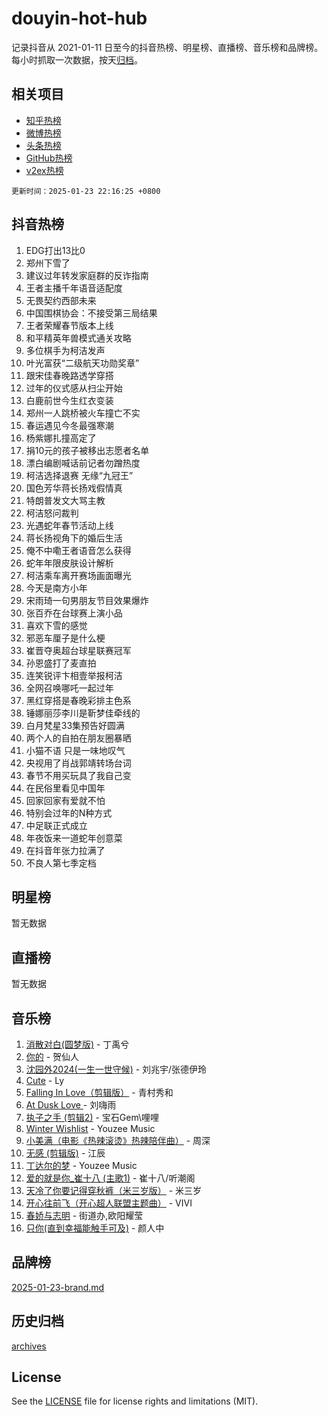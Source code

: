 # douyin-hot-hub

记录抖音从 2021-01-11 日至今的抖音热榜、明星榜、直播榜、音乐榜和品牌榜。每小时抓取一次数据，按天[归档](archives)。

## 相关项目

- [知乎热榜](https://github.com/lonnyzhang423/zhihu-hot-hub)
- [微博热榜](https://github.com/lonnyzhang423/weibo-hot-hub)
- [头条热榜](https://github.com/lonnyzhang423/toutiao-hot-hub)
- [GitHub热榜](https://github.com/lonnyzhang423/github-hot-hub)
- [v2ex热榜](https://github.com/lonnyzhang423/v2ex-hot-hub)


`更新时间：2025-01-23 22:16:25 +0800`

## 抖音热榜

1. EDG打出13比0
1. 郑州下雪了
1. 建议过年转发家庭群的反诈指南
1. 王者主播千年语音适配度
1. 无畏契约西部未来
1. 中国围棋协会：不接受第三局结果
1. 王者荣耀春节版本上线
1. 和平精英年兽模式通关攻略
1. 多位棋手为柯洁发声
1. 叶光富获“二级航天功勋奖章”
1. 跟宋佳春晚路透学穿搭
1. 过年的仪式感从扫尘开始
1. 白鹿前世今生红衣变装
1. 郑州一人跳桥被火车撞亡不实
1. 春运遇见今冬最强寒潮
1. 杨紫娜扎撞高定了
1. 捐10元的孩子被移出志愿者名单
1. 漂白编剧喊话前记者勿蹭热度
1. 柯洁选择退赛 无缘“九冠王”
1. 国色芳华蒋长扬戏假情真
1. 特朗普发文大骂主教
1. 柯洁怒问裁判
1. 光遇蛇年春节活动上线
1. 蒋长扬视角下的婚后生活
1. 俺不中嘞王者语音怎么获得
1. 蛇年年限皮肤设计解析
1. 柯洁乘车离开赛场画面曝光
1. 今天是南方小年
1. 宋雨琦一句男朋友节目效果爆炸
1. 张百乔在台球赛上演小品
1. 喜欢下雪的感觉
1. 邪恶车厘子是什么梗
1. 崔晋夺奥超台球星联赛冠军
1. 孙恩盛打了麦直拍
1. 连笑锐评卞相壹举报柯洁
1. 全网召唤哪吒一起过年
1. 黑红穿搭是春晚彩排主色系
1. 锤娜丽莎李川是靳梦佳牵线的
1. 白月梵星33集预告好圆满
1. 两个人的自拍在朋友圈暴晒
1. 小猫不语 只是一味地叹气
1. 央视用了肖战郭靖转场台词
1. 春节不用买玩具了我自己变
1. 在民俗里看见中国年
1. 回家回家有爱就不怕
1. 特别会过年的N种方式
1. 中足联正式成立
1. 年夜饭来一道蛇年创意菜
1. 在抖音年张力拉满了
1. 不良人第七季定档

## 明星榜

暂无数据

## 直播榜

暂无数据

## 音乐榜

1. [消散对白(圆梦版)](https://sf5-hl-cdn-tos.douyinstatic.com/obj/tos-cn-ve-2774/og4jB5I5IizzoZVAAAzWgBMAsMDWoArfwBOiFs) - 丁禹兮
1. [你的](https://sf6-cdn-tos.douyinstatic.com/obj/tos-cn-ve-2774/oYuIeKf42jB7sEV6B2upMdpYAgfrQWj0FeRegh) - 贺仙人
1. [沈园外2024(一生一世守候)](https://sf5-hl-cdn-tos.douyinstatic.com/obj/tos-cn-ve-2774/oAIYMHGCmKaYKFDd6FZBf9AfMfx1eErAAEJAFH) - 刘兆宇/张德伊玲
1. [Cute](https://sf5-hl-cdn-tos.douyinstatic.com/obj/tos-cn-ve-2774/o4IbIzHWKAAB4wsS5qMBRiiAlEBGTpQRNfFvuo) - Ly
1. [Falling In Love（剪辑版）](https://sf3-cdn-tos.douyinstatic.com/obj/tos-cn-ve-2774/o8ajpA8zzgBPahbBIO8AcKGBLJezFCRd1wfP9f) - 青村秀和
1. [ At Dusk  Love ](https://sf5-hl-cdn-tos.douyinstatic.com/obj/tos-cn-ve-2774/o8CrpCf5CaYgI4ZrtQgMQAFEfuGqNnRSDQAPBc) - 刘嗨雨
1. [执子之手 (剪辑2)](https://sf5-hl-cdn-tos.douyinstatic.com/obj/tos-cn-ve-2774/oUoZLQjCc31XzqsBnBQUNgeKtYPBcgbFDwtfcu) - 宝石Gem\哩哩
1. [Winter Wishlist](https://sf5-hl-cdn-tos.douyinstatic.com/obj/tos-cn-ve-2774/oIIgUOeamCFCVAzxN6MFRLIBlLGpUqQxeeHrLE) - Youzee Music
1. [小美满（电影《热辣滚烫》热辣陪伴曲）](https://sf5-hl-cdn-tos.douyinstatic.com/obj/tos-cn-ve-2774/o0GAn2lSgfZIDUgtevCGDQYnFg4CwnrBaxbTZL) - 周深
1. [无感 (剪辑版)](https://sf5-hl-cdn-tos.douyinstatic.com/obj/tos-cn-ve-2774/o0eIsUzJBDlQaQFC5OFlgbMEZC1TFYBftOBn6p) - 江辰
1. [丁达尔的梦](https://sf5-hl-cdn-tos.douyinstatic.com/obj/tos-cn-ve-2774/oMU3WirUZBVQkAC9ccG5P2IQirziZM2RTInUY) - Youzee Music
1. [爱的就是你_崔十八 (主歌1)](https://sf5-hl-cdn-tos.douyinstatic.com/obj/tos-cn-ve-2774/oI5BO5DhFZ6UTcNCnZaOCBLtZ7WIMQGfgnXf5E) - 崔十八/听潮阁
1. [天冷了你要记得穿秋裤（米三岁版）](https://sf3-cdn-tos.douyinstatic.com/obj/tos-cn-ve-2774/oQlIwVIDWiZ6BQilAorS7MA0AgCkQDvcZAdm1) - 米三岁
1. [开心往前飞（开心超人联盟主题曲）](https://sf5-hl-cdn-tos.douyinstatic.com/obj/tos-cn-ve-2774/9d8fb7c82cf1421fb93a9fe925275e0a) - VIVI
1. [春娇与志明](https://sf5-hl-cdn-tos.douyinstatic.com/obj/tos-cn-ve-2774/e530d8fceb7044b39707d7f9ff54add1) - 街道办,欧阳耀莹
1. [只你(直到幸福能触手可及)](https://sf5-hl-cdn-tos.douyinstatic.com/obj/tos-cn-ve-2774/o0lBkRDzFTeaVSUz3ZZSCBVtZ5DIMQGfgmEAuE) - 颜人中

## 品牌榜

[2025-01-23-brand.md](archives/2025-01-23-brand.md)

## 历史归档

[archives](archives)

## License

See the [LICENSE](LICENSE) file for license rights and limitations (MIT).
